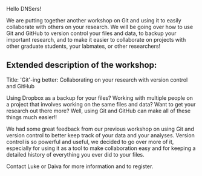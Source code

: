 
Hello DNSers!

We are putting together another workshop on Git and using it to easily collaborate with others on your research.  We will be going over how to use Git and GitHub to version control your files and data, to backup your important research, and to make it easier to collaborate on projects with other graduate students, your labmates, or other researchers!

## Extended description of the workshop: ##

Title: 'Git'-ing better: Collaborating on your research with version control and GitHub

Using Dropbox as a backup for your files?  Working with multiple people on a project that involves working on the same files and data?  Want to get your research out there more?  Well, using Git and GitHub can make all of these things much easier!!

We had some great feedback from our previous workshop on using Git and version control to better keep track of your data and your analyses.  Version control is so powerful and useful, we decided to go over more of it, especially for using it as a tool to make collaboration easy and for keeping a detailed history of everything you ever did to your files.

Contact Luke or Daiva for more information and to register.
